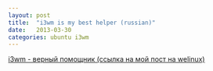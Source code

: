 ```yaml
---
layout: post
title:  "i3wm is my best helper (russian)"
date:   2013-03-30
categories: ubuntu i3wm
---
```


[i3wm - верный помощник (ссылка на мой пост на welinux)][link_to_welinux]

[link_to_welinux]: http://welinux.ru/post/7616/
